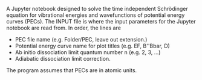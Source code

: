 A Jupyter notebook designed to solve the time independent Schrödinger equation for vibrational energies and wavefunctions of potential energy curves (PECs). The INPUT file is where the input parameters for the Jupyter notebook are read from. In order, the lines are  
* PEC file name (e.g. Folder/PEC, leave out extension.)
* Potential energy curve name for plot titles (e.g. EF, B''Bbar, D)
* Ab initio dissociation limit quantum number n (e.g. 2, 3, ...)
* Adiabatic dissociation limit correction.

The program assumes that PECs are in atomic units.
